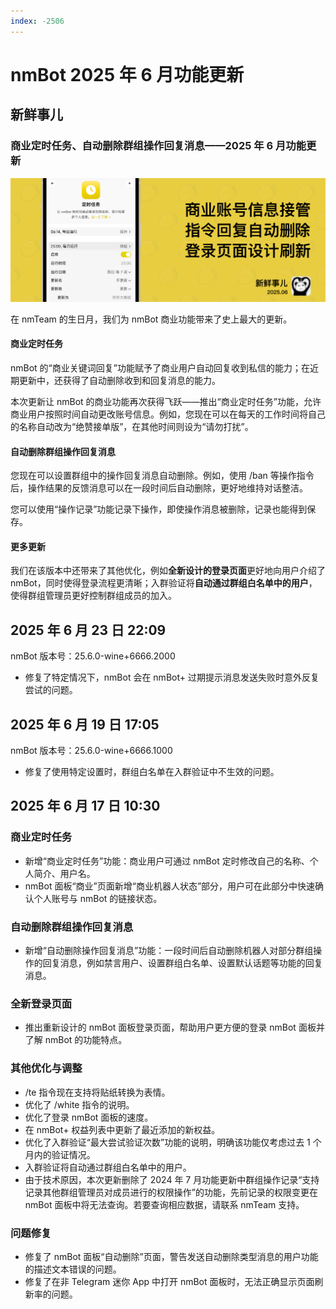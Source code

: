 ```yaml
---
index: -2506
---
```


# nmBot 2025 年 6 月功能更新

## 新鲜事儿

### 商业定时任务、自动删除群组操作回复消息——2025 年 6 月功能更新

![](../img/update-pictures/nmbot-2506.png)

在 nmTeam 的生日月，我们为 nmBot 商业功能带来了史上最大的更新。

#### 商业定时任务

nmBot 的“商业关键词回复”功能赋予了商业用户自动回复收到私信的能力；在近期更新中，还获得了自动删除收到和回复消息的能力。

本次更新让 nmBot 的商业功能再次获得飞跃——推出“商业定时任务”功能，允许商业用户按照时间自动更改账号信息。例如，您现在可以在每天的工作时间将自己的名称自动改为“绝赞接单版”，在其他时间则设为“请勿打扰”。

#### 自动删除群组操作回复消息

您现在可以设置群组中的操作回复消息自动删除。例如，使用 /ban 等操作指令后，操作结果的反馈消息可以在一段时间后自动删除，更好地维持对话整洁。

您可以使用“操作记录”功能记录下操作，即使操作消息被删除，记录也能得到保存。

#### 更多更新

我们在该版本中还带来了其他优化，例如**全新设计的登录页面**更好地向用户介绍了 nmBot，同时使得登录流程更清晰；入群验证将**自动通过群组白名单中的用户**，使得群组管理员更好控制群组成员的加入。

## 2025 年 6 月 23 日 22:09

nmBot 版本号：25.6.0-wine+6666.2000

- 修复了特定情况下，nmBot 会在 nmBot+ 过期提示消息发送失败时意外反复尝试的问题。

## 2025 年 6 月 19 日 17:05

nmBot 版本号：25.6.0-wine+6666.1000

- 修复了使用特定设置时，群组白名单在入群验证中不生效的问题。

## 2025 年 6 月 17 日 10:30

### 商业定时任务

- 新增“商业定时任务”功能：商业用户可通过 nmBot 定时修改自己的名称、个人简介、用户名。
- nmBot 面板“商业”页面新增“商业机器人状态”部分，用户可在此部分中快速确认个人账号与 nmBot 的链接状态。

### <nmbot-plus-icon></nmbot-plus-icon> 自动删除群组操作回复消息

- 新增“自动删除操作回复消息”功能：一段时间后自动删除机器人对部分群组操作的回复消息，例如禁言用户、设置群组白名单、设置默认话题等功能的回复消息。

### 全新登录页面

- 推出重新设计的 nmBot 面板登录页面，帮助用户更方便的登录 nmBot 面板并了解 nmBot 的功能特点。

### 其他优化与调整

- /te 指令现在支持将贴纸转换为表情。
- 优化了 /white 指令的说明。
- 优化了登录 nmBot 面板的速度。
- 在 nmBot+ 权益列表中更新了最近添加的新权益。
- 优化了入群验证“最大尝试验证次数”功能的说明，明确该功能仅考虑过去 1 个月内的验证情况。
- 入群验证将自动通过群组白名单中的用户。
- 由于技术原因，本次更新删除了 2024 年 7 月功能更新中群组操作记录“支持记录其他群组管理员对成员进行的权限操作”的功能，先前记录的权限变更在 nmBot 面板中将无法查询。若要查询相应数据，请联系 nmTeam 支持。

### 问题修复

- 修复了 nmBot 面板“自动删除”页面，警告发送自动删除类型消息的用户功能的描述文本错误的问题。
- 修复了在非 Telegram 迷你 App 中打开 nmBot 面板时，无法正确显示页面刷新率的问题。
